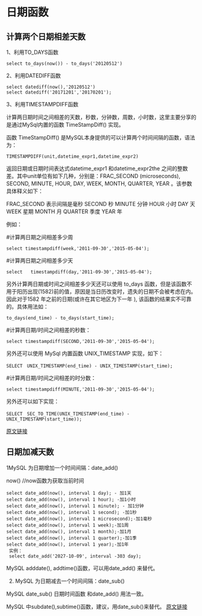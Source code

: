 # 日期函数

## 计算两个日期相差天数

1、利用TO_DAYS函数

```mysql
select to_days(now()) - to_days('20120512')
```

2、利用DATEDIFF函数

```mysql
select datediff(now(),'20120512')
select datediff('20171201','20170201');
```

3、利用TIMESTAMPDIFF函数

计算两日期时间之间相差的天数，秒数，分钟数，周数，小时数，这里主要分享的是通过MySql内置的函数 TimeStampDiff() 实现。

函数 TimeStampDiff() 是MySQL本身提供的可以计算两个时间间隔的函数，语法为：

```mysql
TIMESTAMPDIFF(unit,datetime_expr1,datetime_expr2)
```

返回日期或日期时间表达式datetime_expr1 和datetime_expr2the 之间的整数差。其中unit单位有如下几种，分别是：FRAC_SECOND (microseconds), SECOND, MINUTE, HOUR, DAY, WEEK, MONTH, QUARTER, YEAR 。该参数具体释义如下：

FRAC_SECOND   表示间隔是毫秒
SECOND   秒
MINUTE   分钟
HOUR   小时
DAY   天
WEEK   星期
MONTH   月
QUARTER   季度
YEAR   年

例如：

#计算两日期之间相差多少周

```mysql
select timestampdiff(week,'2011-09-30','2015-05-04');
```

#计算两日期之间相差多少天

```mysql
select   timestampdiff(day,'2011-09-30','2015-05-04');
```


另外计算两日期或时间之间相差多少天还可以使用 to_days 函数，但是该函数不用于阳历出现(1582)前的值，原因是当日历改变时，遗失的日期不会被考虑在内。因此对于1582 年之前的日期(或许在其它地区为下一年 ), 该函数的结果实不可靠的。具体用法如：

```mysql
to_days(end_time) - to_days(start_time);
```

#计算两日期/时间之间相差的秒数：

```mysql
select timestampdiff(SECOND,'2011-09-30','2015-05-04');
```


另外还可以使用 MySql 内置函数 UNIX_TIMESTAMP 实现，如下：

```msyql
SELECT　UNIX_TIMESTAMP(end_time) - UNIX_TIMESTAMP(start_time);　
```

#计算两日期/时间之间相差的时分数：　

```msyql
select timestampdiff(MINUTE,'2011-09-30','2015-05-04');
```


另外还可以如下实现：

```mysql
SELECT　SEC_TO_TIME(UNIX_TIMESTAMP(end_time) -　UNIX_TIMESTAMP(start_time));
```

[原文链接](https://blog.csdn.net/moshenglv/article/details/82527845)



## 日期加减天数

1MySQL 为日期增加一个时间间隔：date_add()

now()       //now函数为获取当前时间

```mysql
select date_add(now(), interval 1 day); - 加1天
select date_add(now(), interval 1 hour); -加1小时
select date_add(now(), interval 1 minute); - 加1分钟
select date_add(now(), interval 1 second); -加1秒
select date_add(now(), interval 1 microsecond);-加1毫秒
select date_add(now(), interval 1 week);-加1周
select date_add(now(), interval 1 month);-加1月
select date_add(now(), interval 1 quarter);-加1季
select date_add(now(), interval 1 year);-加1年
 实例：
 select date_add('2027-10-09', interval -303 day);
```

MySQL adddate(), addtime()函数，可以用date_add() 来替代。

2. MySQL 为日期减去一个时间间隔：date_sub()

MySQL date_sub() 日期时间函数 和date_add() 用法一致。

MySQL 中subdate(),subtime()函数，建议，用date_sub()来替代。
[原文链接](https://blog.csdn.net/asdkwq/article/details/77881850)




